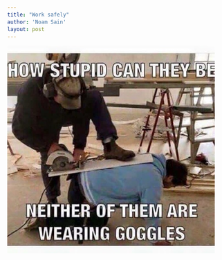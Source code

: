 ```yaml
---
title: "Work safely"
author: 'Noam Sain'
layout: post
---
```


![Work safely](/assets/2022/2022-10-funny06.jpg "Work safely")
